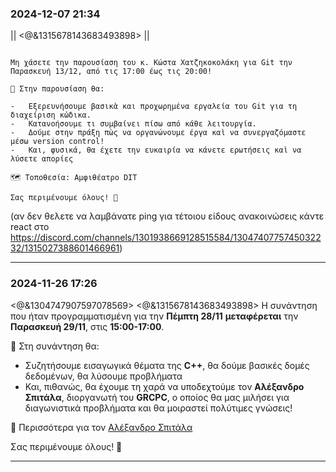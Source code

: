 ### 2024-12-07 21:34


|| <@&1315678143683493898> ||
```Παρουσίαση git Κ. Χατζηκοκολάκη

Μη χάσετε την παρουσίαση του κ. Κώστα Χατζηκοκολάκη για Git την Παρασκευή 13/12, από τις 17:00 έως τις 20:00!

📌 Στην παρουσίαση θα:

-   Εξερευνήσουμε βασικὰ και προχωρημένα εργαλεία του Git για τη διαχείριση κὠδικα.
-   Κατανοήσουμε τι συμβαίνει πίσω από κάθε λειτουργία.
-   Δούμε στην πράξη πὼς να οργανώνουµε έργα καὶ να συνεργαζόµαστε µέσω version control!
-   Και, φυσικά, θα έχετε την ευκαιρία να κάνετε ερωτήσεις καὶ να λύσετε απορίες

🗺️ Τοποθεσία: Αμφιθέατρο DIT

Σας περιμένουμε όλους! 🚀
```


(αν δεν θελετε να λαμβάνατε ping για τέτοιου είδους ανακοινώσεις κάντε react στο https://discord.com/channels/1301938669128515584/1304740775745032232/1315027388601466961)


---


### 2024-11-26 17:26


<@&1304747907597078569>
<@&1315678143683493898> 
Η συνάντηση που ήταν προγραμματισμένη για την **Πέμπτη 28/11** **μεταφέρεται** την **Παρασκευή 29/11**, στις **15:00-17:00**.  

📌 Στη συνάντηση θα:  
- Συζητήσουμε εισαγωγικά θέματα της **C++**,  θα δούμε βασικές δομές δεδομένων, θα λύσουμε προβλήματα 
- Και, πιθανώς, θα έχουμε τη χαρά να υποδεχτούμε τον **Αλέξανδρο Σπιτάλα**, διοργανωτή του **GRCPC**, ο οποίος θα μας μιλήσει για διαγωνιστικά προβλήματα και θα μοιραστεί πολύτιμες γνώσεις!  

🔗 Περισσότερα για τον [Αλέξανδρο Σπιτάλα](https://www.linkedin.com/in/alexandros-s-37b96a80)  

Σας περιμένουμε όλους! 🚀


---


